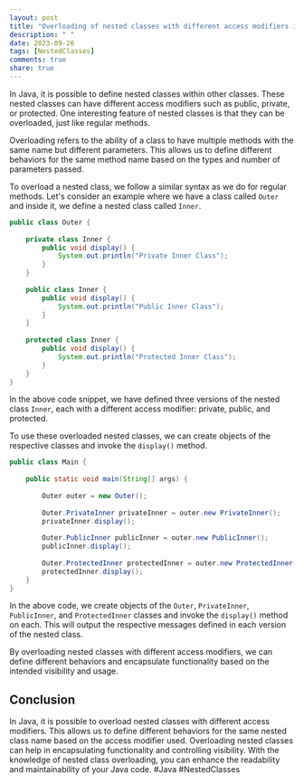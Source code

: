 ```yaml
---
layout: post
title: "Overloading of nested classes with different access modifiers in Java"
description: " "
date: 2023-09-26
tags: [NestedClasses]
comments: true
share: true
---
```


In Java, it is possible to define nested classes within other classes. These nested classes can have different access modifiers such as public, private, or protected. One interesting feature of nested classes is that they can be overloaded, just like regular methods.

Overloading refers to the ability of a class to have multiple methods with the same name but different parameters. This allows us to define different behaviors for the same method name based on the types and number of parameters passed.

To overload a nested class, we follow a similar syntax as we do for regular methods. Let's consider an example where we have a class called `Outer` and inside it, we define a nested class called `Inner`.

```java
public class Outer {
    
    private class Inner {
        public void display() {
            System.out.println("Private Inner Class");
        }
    }
    
    public class Inner {
        public void display() {
            System.out.println("Public Inner Class");
        }
    }
    
    protected class Inner {
        public void display() {
            System.out.println("Protected Inner Class");
        }
    }
}
```

In the above code snippet, we have defined three versions of the nested class `Inner`, each with a different access modifier: private, public, and protected.

To use these overloaded nested classes, we can create objects of the respective classes and invoke the `display()` method.

```java
public class Main {
    
    public static void main(String[] args) {
        
        Outer outer = new Outer();
        
        Outer.PrivateInner privateInner = outer.new PrivateInner();
        privateInner.display();
        
        Outer.PublicInner publicInner = outer.new PublicInner();
        publicInner.display();
        
        Outer.ProtectedInner protectedInner = outer.new ProtectedInner();
        protectedInner.display();
    }
}
```

In the above code, we create objects of the `Outer`, `PrivateInner`, `PublicInner`, and `ProtectedInner` classes and invoke the `display()` method on each. This will output the respective messages defined in each version of the nested class.

By overloading nested classes with different access modifiers, we can define different behaviors and encapsulate functionality based on the intended visibility and usage.

## Conclusion

In Java, it is possible to overload nested classes with different access modifiers. This allows us to define different behaviors for the same nested class name based on the access modifier used. Overloading nested classes can help in encapsulating functionality and controlling visibility. With the knowledge of nested class overloading, you can enhance the readability and maintainability of your Java code. #Java #NestedClasses